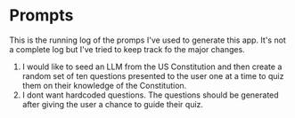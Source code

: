 # Prompts

This is the running log of the promps I've used to generate this app.  It's not a complete log but I've tried to keep track fo the major changes.

1. I would like to seed an LLM from the US Constitution and then create a random set of ten questions presented to the user one at a time to quiz them on their knowledge of the Constitution.
2. I dont want hardcoded questions.  The questions should be generated after giving the user a chance to guide their quiz.
 